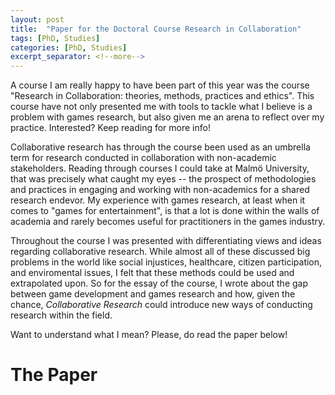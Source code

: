 ```yaml
---
layout: post
title:  "Paper for the Doctoral Course Research in Collaboration"
tags: [PhD, Studies]
categories: [PhD, Studies]
excerpt_separator: <!--more-->
---
```


A course I am really happy to have been part of this year was the course "Research in Collaboration: theories, methods, practices and ethics". This course have not only presented me with tools to tackle what I believe is a problem with games research, but also given me an arena to reflect over my practice. Interested? Keep reading for more info!

<!--more-->

Collaborative research has through the course been used as an umbrella term for research conducted in collaboration with non-academic stakeholders. Reading through courses I could take at Malmö University, that was precisely what caught my eyes -- the prospect of methodologies and practices in engaging and working with non-academics for a shared research endevor. My experience with games research, at least when it comes to "games for entertainment", is that a lot is done within the walls of academia and rarely becomes useful for practitioners in the games industry.

Throughout the course I was presented with differentiating views and ideas regarding collaborative research. While almost all of these discussed big problems in the world like social injustices, healthcare, citizen participation, and enviromental issues, I felt that these methods could be used and extrapolated upon. So for the essay of the course, I wrote about the gap between game development and games research and how, given the chance, _Collaborative Research_ could introduce new ways of conducting research within the field.

Want to understand what I mean? Please, do read the paper below!

# The Paper
<object data="{{ site.url }}{{ site.baseurl }}/assets/pdfs/2024_MAU0004.pdf#view=FitH" width="1000" height="1000" type="application/pdf"></object>
